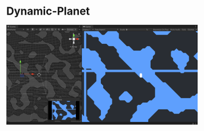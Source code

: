 # Dynamic-Planet
![alt text](https://github.com/bquangDinh/Dynamic-Planet/blob/master/Screen%20Shot%202022-08-11%20at%203.33.51%20PM.png?raw=true)
